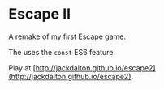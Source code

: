 # Escape II
A remake of my [first Escape game](http://github.com/jackdalton/escape).

The uses the `const` ES6 feature.

Play at [http://jackdalton.github.io/escape2](http://jackdalton.github.io/escape2).
